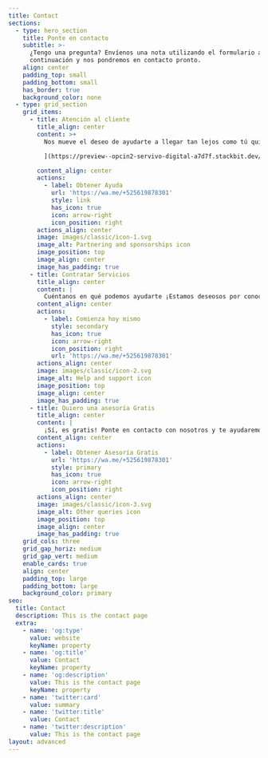 ```yaml
---
title: Contact
sections:
  - type: hero_section
    title: Ponte en contacto
    subtitle: >-
      ¿Tengo una pregunta? Envíenos una nota utilizando el formulario a
      continuación y nos pondremos en contacto pronto.
    align: center
    padding_top: small
    padding_bottom: small
    has_border: true
    background_color: none
  - type: grid_section
    grid_items:
      - title: Atención al cliente
        title_align: center
        content: >+
          Nos mueve el deseo de ayudarte a llegar tan lejos como tú quieras.[

          ](https://preview--opcin2-servivo-digital-a7d7f.stackbit.dev/general-enquiries/)

        content_align: center
        actions:
          - label: Obtener Ayuda
            url: 'https://wa.me/+525619878301'
            style: link
            has_icon: true
            icon: arrow-right
            icon_position: right
        actions_align: center
        image: images/classic/icon-1.svg
        image_alt: Partnering and sponsorships icon
        image_position: top
        image_align: center
        image_has_padding: true
      - title: Contratar Servicios
        title_align: center
        content: |
          Cuéntanos en qué podemos ayudarte ¡Estamos deseosos por conocerte!
        content_align: center
        actions:
          - label: Comienza hoy mismo
            style: secondary
            has_icon: true
            icon: arrow-right
            icon_position: right
            url: 'https://wa.me/+525619878301'
        actions_align: center
        image: images/classic/icon-2.svg
        image_alt: Help and support icon
        image_position: top
        image_align: center
        image_has_padding: true
      - title: Quiero una asesoría Gratis
        title_align: center
        content: |
          ¡Sí, es gratis! Ponte en contacto con nosotros y te ayudaremos
        content_align: center
        actions:
          - label: Obtener Asesoría Gratis
            url: 'https://wa.me/+525619878301'
            style: primary
            has_icon: true
            icon: arrow-right
            icon_position: right
        actions_align: center
        image: images/classic/icon-3.svg
        image_alt: Other queries icon
        image_position: top
        image_align: center
        image_has_padding: true
    grid_cols: three
    grid_gap_horiz: medium
    grid_gap_vert: medium
    enable_cards: true
    align: center
    padding_top: large
    padding_bottom: large
    background_color: primary
seo:
  title: Contact
  description: This is the contact page
  extra:
    - name: 'og:type'
      value: website
      keyName: property
    - name: 'og:title'
      value: Contact
      keyName: property
    - name: 'og:description'
      value: This is the contact page
      keyName: property
    - name: 'twitter:card'
      value: summary
    - name: 'twitter:title'
      value: Contact
    - name: 'twitter:description'
      value: This is the contact page
layout: advanced
---
```

